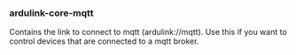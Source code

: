 ### ardulink-core-mqtt

Contains the link to connect to mqtt (ardulink://mqtt). Use this if you want to control devices that are connected to a mqtt broker. 
